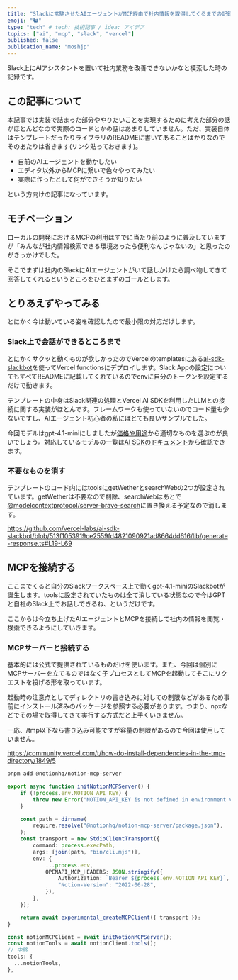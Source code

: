```yaml
---
title: "Slackに常駐させたAIエージェントがMCP経由で社内情報を取得してくるまでの記録"
emoji: "🐿️"
type: "tech" # tech: 技術記事 / idea: アイデア
topics: ["ai", "mcp", "slack", "vercel"]
published: false
publication_name: "moshjp"
---
```


Slack上にAIアシスタントを置いて社内業務を改善できないかなと模索した時の記録です。

## この記事について

本記事では実装で詰まった部分ややりたいことを実現するために考えた部分の話がほとんどなので実際のコードとかの話はあまりしていません。ただ、実装自体はテンプレートだったりライブラリのREADMEに書いてあることばかりなのでそのあたりは省きます(リンク貼っておきます)。

- 自前のAIエージェントを動かしたい
- エディタ以外からMCPに繋いで色々やってみたい
- 実際に作ったとして何ができそうか知りたい

という方向けの記事になっています。

## モチベーション

ローカルの開発におけるMCPの利用はすでに当たり前のように普及していますが「みんなが社内情報検索できる環境あったら便利なんじゃないの」と思ったのがきっかけでした。

そこでまずは社内のSlackにAIエージェントがいて話しかけたら調べ物してきて回答してくれるというところをひとまずのゴールとします。

## とりあえずやってみる

とにかく今は動いている姿を確認したので最小限の対応だけします。

### Slack上で会話ができるところまで

とにかくサクッと動くものが欲しかったのでVercelのtemplatesにある[ai-sdk-slackbot](https://vercel.com/templates/other/ai-sdk-slackbot)を使ってVercel functionsにデプロイします。Slack Appの設定についてもすべてREADMEに記載してくれているのでenvに自分のトークンを設定するだけで動きます。

テンプレートの中身はSlack関連の処理とVercel AI SDKを利用したLLMとの接続に関する実装がほとんです。フレームワークも使っていないのでコード量も少ないですし、AIエージェント初心者の私にはとても良いサンプルでした。

今回モデルはgpt-4.1-miniにしましたが[価格や用途](https://openai.com/api/pricing/)から適切なものを選ぶのが良いでしょう。対応しているモデルの一覧は[AI SDKのドキュメント](https://sdk.vercel.ai/docs/introduction)から確認できます。

### 不要なものを消す

テンプレートのコード内にはtoolsにgetWetherとsearchWebの2つが設定されています。getWetherは不要なので削除、searchWebはあとで[@modelcontextprotocol/server-brave-search](https://github.com/modelcontextprotocol/servers/tree/main/src/brave-search)に置き換える予定なので消します。

https://github.com/vercel-labs/ai-sdk-slackbot/blob/513f1053919ce2559fd4821090921ad8664dd616/lib/generate-response.ts#L19-L69

## MCPを接続する

ここまでくると自分のSlackワークスペース上で動くgpt-4.1-miniのSlackbotが誕生します。toolsに設定されていたものは全て消している状態なので今はGPTと自社のSlack上でお話しできるね、というだけです。

ここからは今立ち上げたAIエージェントとMCPを接続して社内の情報を閲覧・検索できるようにしていきます。

### MCPサーバーと接続する

基本的には公式で提供されているものだけを使います。また、今回は個別にMCPサーバーを立てるのではなく子プロセスとしてMCPを起動してそこにリクエストを投げる形を取っています。

起動時の注意点としてディレクトリの書き込みに対しての制限などがあるため事前にインストール済みのパッケージを参照する必要があります。つまり、npxなどでその場で取得してきて実行する方式だと上手くいきません。

一応、/tmp以下なら書き込み可能ですが容量の制限があるので今回は使用していません。

https://community.vercel.com/t/how-do-install-dependencies-in-the-tmp-directory/1849/5

```sh
pnpm add @notionhq/notion-mcp-server
```

```ts:notion-mcp.ts
export async function initNotionMCPServer() {
	if (!process.env.NOTION_API_KEY) {
		throw new Error("NOTION_API_KEY is not defined in environment variables");
	}

	const path = dirname(
		require.resolve("@notionhq/notion-mcp-server/package.json"),
	);
	const transport = new StdioClientTransport({
		command: process.execPath,
		args: [join(path, "bin/cli.mjs")],
		env: {
			...process.env,
			OPENAPI_MCP_HEADERS: JSON.stringify({
				Authorization: `Bearer ${process.env.NOTION_API_KEY}`,
				"Notion-Version": "2022-06-28",
			}),
		},
	});

	return await experimental_createMCPClient({ transport });
}
```

```ts:generate-response.ts
const notionMCPClient = await initNotionMCPServer();
const notionTools = await notionClient.tools();
// 中略
tools: {
  ...notionTools,
},
```
